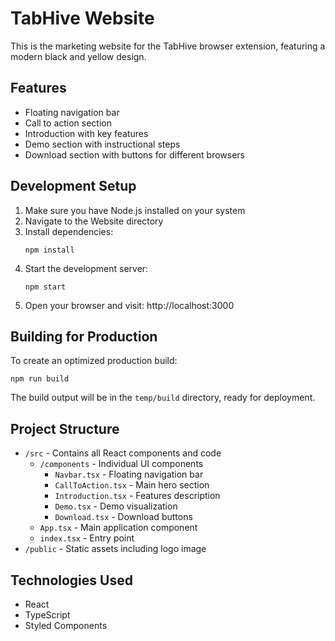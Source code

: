 # TabHive Website

This is the marketing website for the TabHive browser extension, featuring a modern black and yellow design.

## Features

- Floating navigation bar
- Call to action section
- Introduction with key features
- Demo section with instructional steps
- Download section with buttons for different browsers

## Development Setup

1. Make sure you have Node.js installed on your system
2. Navigate to the Website directory
3. Install dependencies:
   ```
   npm install
   ```
4. Start the development server:
   ```
   npm start
   ```
5. Open your browser and visit: http://localhost:3000

## Building for Production

To create an optimized production build:

```
npm run build
```

The build output will be in the `temp/build` directory, ready for deployment.

## Project Structure

- `/src` - Contains all React components and code
  - `/components` - Individual UI components
    - `Navbar.tsx` - Floating navigation bar
    - `CallToAction.tsx` - Main hero section
    - `Introduction.tsx` - Features description
    - `Demo.tsx` - Demo visualization
    - `Download.tsx` - Download buttons
  - `App.tsx` - Main application component
  - `index.tsx` - Entry point
- `/public` - Static assets including logo image

## Technologies Used

- React
- TypeScript
- Styled Components
